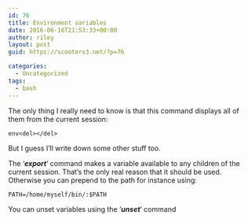 ```yaml
---
id: 76
title: Environment variables
date: 2016-06-16T21:53:33+00:00
author: riley
layout: post
guid: https://scooterx3.net/?p=76

categories:
  - Uncategorized
tags:
  - bash
---
```

The only thing I really need to know is that this command displays all of them from the current session:

~~~
env<del></del>
~~~

But I guess I&#8217;ll write down some other stuff too.

The &#8216;**_export_**&#8216; command makes a variable available to any children of the current session. That&#8217;s the only real reason that it should be used. Otherwise you can prepend to the path for instance using:

~~~
PATH=/home/myself/bin/:$PATH
~~~

You can unset variables using the &#8216;_**unset**_&#8216; command